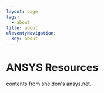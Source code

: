 ```yaml
---
layout: page
tags:
  - about
title: about
eleventyNavigation:
  key: about
---
```


# ANSYS Resources

contents from sheldon's ansys.net.
